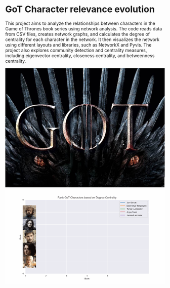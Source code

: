 # GoT Character relevance evolution

This project aims to analyze the relationships between characters in the Game of Thrones book series 
using network analysis.  The code reads data from CSV files, creates network graphs, and calculates 
the degree of centrality for each character in the network. It then visualizes the network using different 
layouts and libraries, such as NetworkX and Pyvis. The project also explores community detection and 
centrality measures, including eigenvector centrality, closeness centrality, and betweenness centrality.

<img src="images/Got.jpeg" alt="GoT" width="800"/>

<img src="images/animation.gif" alt="GoT" width="800"/>



